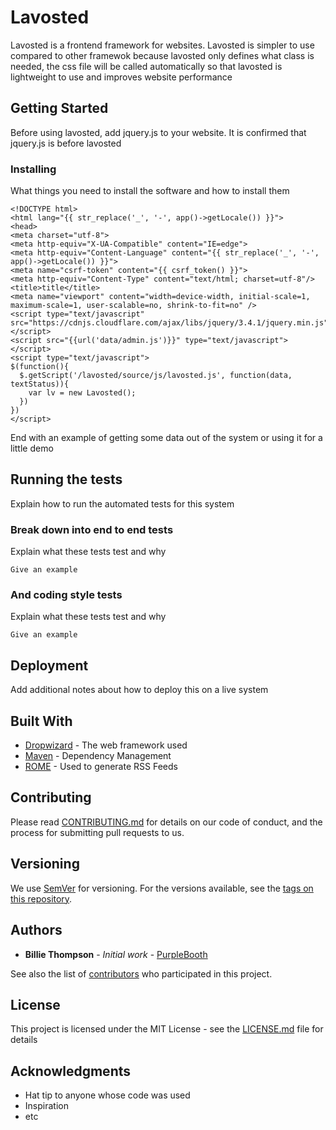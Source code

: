# Lavosted
Lavosted is a frontend framework for websites. Lavosted is simpler to use compared to other framewok because lavosted only defines what class is needed, the css file will be called automatically so that lavosted is lightweight to use and improves website performance

## Getting Started

Before using lavosted, add jquery.js to your website. It is confirmed that jquery.js is before lavosted

### Installing

What things you need to install the software and how to install them

```
<!DOCTYPE html>
<html lang="{{ str_replace('_', '-', app()->getLocale()) }}">
<head>
<meta charset="utf-8">
<meta http-equiv="X-UA-Compatible" content="IE=edge">
<meta http-equiv="Content-Language" content="{{ str_replace('_', '-', app()->getLocale()) }}">
<meta name="csrf-token" content="{{ csrf_token() }}">
<meta http-equiv="Content-Type" content="text/html; charset=utf-8"/>
<title>title</title>
<meta name="viewport" content="width=device-width, initial-scale=1, maximum-scale=1, user-scalable=no, shrink-to-fit=no" />
<script type="text/javascript" src="https://cdnjs.cloudflare.com/ajax/libs/jquery/3.4.1/jquery.min.js"></script>
<script src="{{url('data/admin.js')}}" type="text/javascript"></script>
<script type="text/javascript">
$(function(){
  $.getScript('/lavosted/source/js/lavosted.js', function(data, textStatus)){
    var lv = new Lavosted();
  })
})
</script>
```
End with an example of getting some data out of the system or using it for a little demo

## Running the tests

Explain how to run the automated tests for this system

### Break down into end to end tests

Explain what these tests test and why

```
Give an example
```

### And coding style tests

Explain what these tests test and why

```
Give an example
```

## Deployment

Add additional notes about how to deploy this on a live system

## Built With

* [Dropwizard](http://www.dropwizard.io/1.0.2/docs/) - The web framework used
* [Maven](https://maven.apache.org/) - Dependency Management
* [ROME](https://rometools.github.io/rome/) - Used to generate RSS Feeds

## Contributing

Please read [CONTRIBUTING.md](https://gist.github.com/PurpleBooth/b24679402957c63ec426) for details on our code of conduct, and the process for submitting pull requests to us.

## Versioning

We use [SemVer](http://semver.org/) for versioning. For the versions available, see the [tags on this repository](https://github.com/your/project/tags). 

## Authors

* **Billie Thompson** - *Initial work* - [PurpleBooth](https://github.com/PurpleBooth)

See also the list of [contributors](https://github.com/your/project/contributors) who participated in this project.

## License

This project is licensed under the MIT License - see the [LICENSE.md](LICENSE.md) file for details

## Acknowledgments

* Hat tip to anyone whose code was used
* Inspiration
* etc


